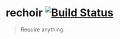 # rechoir [![Build Status](https://secure.travis-ci.org/tkellen/node-rechoir.png)](http://travis-ci.org/tkellen/node-rechoir)
> Require anything.
